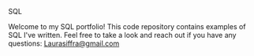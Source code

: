 SQL

Welcome to my SQL portfolio! This code repository contains examples of SQL I've written. Feel free to take a look and reach out if you have any questions:
Laurasiffra@gmail.com
